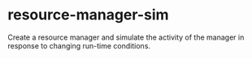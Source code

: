 # resource-manager-sim
Create a resource manager and simulate the activity of the manager in response to changing run-time conditions. 
